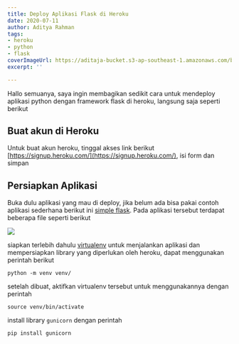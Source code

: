 ```yaml
---
title: Deploy Aplikasi Flask di Heroku
date: 2020-07-11
author: Aditya Rahman
tags:
- heroku
- python
- flask
coverImageUrl: https://aditaja-bucket.s3-ap-southeast-1.amazonaws.com/blog-media/20200719-heroku.png
excerpt: ''

---
```

Hallo semuanya, saya ingin membagikan sedikit cara untuk mendeploy aplikasi python dengan framework flask di heroku, langsung saja seperti berikut

## Buat akun di Heroku

Untuk buat akun heroku, tinggal akses link berikut [https://signup.heroku.com/](https://signup.heroku.com/), isi form dan simpan

## Persiapkan Aplikasi

Buka dulu aplikasi yang mau di deploy, jika belum ada bisa pakai contoh aplikasi sederhana berikut ini [simple flask](https://github.com/kudaliar032/simple-flask/tree/master). Pada aplikasi tersebut terdapat beberapa file seperti berikut

![](https://i.imgur.com/INgVNme.png)

siapkan terlebih dahulu [virtualenv](https://pypi.org/project/virtualenv/) untuk menjalankan aplikasi dan mempersiapkan library yang diperlukan oleh heroku, dapat menggunakan perintah berikut

    python -m venv venv/

setelah dibuat, aktifkan virtualenv tersebut untuk menggunakannya dengan perintah

    source venv/bin/activate

install library `gunicorn` dengan perintah

    pip install gunicorn